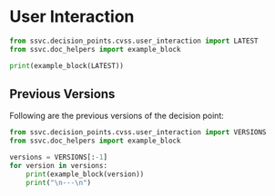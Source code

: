 # User Interaction

```python exec="true" idprefix=""
from ssvc.decision_points.cvss.user_interaction import LATEST
from ssvc.doc_helpers import example_block

print(example_block(LATEST))
```

## Previous Versions

Following are the previous versions of the decision point:

```python exec="true" idprefix=""
from ssvc.decision_points.cvss.user_interaction import VERSIONS
from ssvc.doc_helpers import example_block

versions = VERSIONS[:-1]
for version in versions:
    print(example_block(version))
    print("\n---\n")
```
